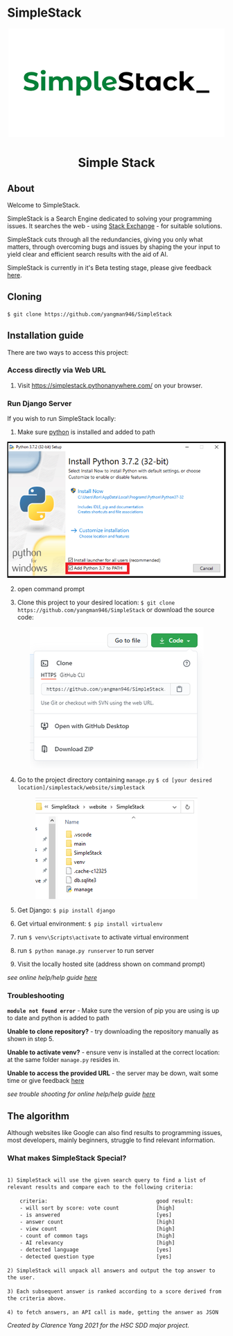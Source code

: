 # SimpleStack



<p align="center">
<img src="https://github.com/yangman946/SimpleStack/blob/main/logo_hq.png?raw=true" alt="simple stack">

<h1 align="center">Simple Stack</h1>
</p>

## About 

Welcome to SimpleStack.

SimpleStack is a Search Engine dedicated to solving your programming issues. It searches the web - using <a href="https://stackexchange.com/">Stack Exchange</a> - for suitable solutions.

SimpleStack cuts through all the redundancies, giving you only what matters, through overcoming bugs and issues by shaping the your input to yield clear and efficient search results with the aid of AI.

SimpleStack is currently in it's Beta testing stage, please give feedback <a href="https://docs.google.com/forms/d/e/1FAIpQLSdAyl74t7nnGc5t78ZhApGON2LB7rt8ODKOEbc-OTHSJrSGtQ/viewform?usp=sf_link" target="_blank" rel="noopener noreferrer">here</a>.

## Cloning


`$ git clone https://github.com/yangman946/SimpleStack`

## Installation guide

There are two ways to access this project:

### Access directly via Web URL

1) Visit <a href="https://simplestack.pythonanywhere.com/">https://simplestack.pythonanywhere.com/</a> on your browser.

### Run Django Server

If you wish to run SimpleStack locally:

1) Make sure [python](https://www.python.org/) is installed and added to path

<p align="center">
<img src="https://github.com/yangman946/SimpleStack/blob/main/install_1.png?raw=true" alt="simple stack">
</p>

2) open command prompt

3) Clone this project to your desired location: `$ git clone https://github.com/yangman946/SimpleStack` or download the source code:

<p align="center">
<img src="https://github.com/yangman946/SimpleStack/blob/main/install_2.PNG?raw=true" alt="simple stack">
</p>

4) Go to the project directory containing `manage.py` `$ cd [your desired location]/simplestack/website/simplestack` 

<p align="center">
<img src="https://raw.githubusercontent.com/yangman946/SimpleStack/main/install_3.PNG" alt="simple stack">
</p>

5) Get Django: `$ pip install django` 

6) Get virtual environment: `$ pip install virtualenv`

7) run `$ venv\Scripts\activate` to activate virtual environment

8) run `$ python manage.py runserver` to run server

9) Visit the locally hosted site (address shown on command prompt)


*see online help/help guide [here](https://simplestack.pythonanywhere.com/guide/)*


### Troubleshooting

**`module not found error`** - Make sure the version of pip you are using is up to date and python is added to path

**Unable to clone repository?** - try downloading the repository manually as shown in step 5.

**Unable to activate venv?** - ensure venv is installed at the correct location: at the same folder `manage.py` resides in.

**Unable to access the provided URL** - the server may be down, wait some time or give feedback [here](https://docs.google.com/forms/d/e/1FAIpQLSdAyl74t7nnGc5t78ZhApGON2LB7rt8ODKOEbc-OTHSJrSGtQ/viewform?usp=sf_link)


*see trouble shooting for online help/help guide [here](https://simplestack.pythonanywhere.com/guide/)*

## The algorithm

Although websites like Google can also find results to programming issues, most developers, mainly beginners, struggle to find relevant information. 

### What makes SimpleStack Special?

```

1) SimpleStack will use the given search query to find a list of relevant results and compare each to the following criteria:

    criteria:                                   good result:
    - will sort by score: vote count            [high]          
    - is answered                               [yes]      
    - answer count                              [high]    
    - view count                                [high]          
    - count of common tags                      [high]          
    - AI relevancy                              [high]
    - detected language                         [yes]
    - detected question type                    [yes]     

2) SimpleStack will unpack all answers and output the top answer to the user. 

3) Each subsequent answer is ranked according to a score derived from the criteria above. 

4) to fetch answers, an API call is made, getting the answer as JSON

```



<i>Created by Clarence Yang 2021 for the HSC SDD major project.</i>

